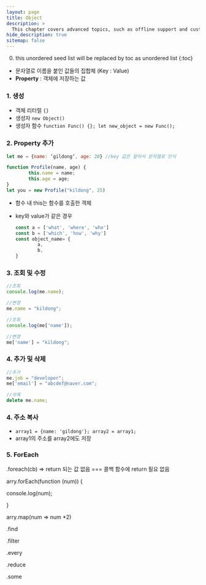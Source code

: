 ```yaml
---
layout: page
title: Object
description: >
  This chapter covers advanced topics, such as offline support and custom JS builds. Codings skills are recommended.
hide_description: true
sitemap: false
---
```

0. this unordered seed list will be replaced by toc as unordered list
{:toc}

- 문자열로 이름을 붙인 값들의 집합체 (Key : Value)
- **Property** : 객체에 저장하는 값

### 1. 생성

- 객체 리터럴 `{}`
- 생성자 `new Object()`
- 생성자 함수 `function Func() {}; let new_object = new Func();`

### 2. Property 추가

```jsx
let me = {name: ‘gildong’, age: 20} //key 값은 알아서 문자열로 인식

function Profile(name, age) {
		this.name = name;
		this.age = age;
}
let you = new Profile("kildong", 25)
```

- 함수 내 this는 함수를 호출한 객체
- key와 value가 같은 경우
    
    ```jsx
    const a = ['what', 'where', 'who']
    const b = ['which', 'how', 'why']
    const object_name= {
    		a,
    		b,
    }
    ```
    

### 3. 조회 및 수정

```jsx
//조회
console.log(me.name);

//변경
me.name = "kildong";
```

```jsx
//조회
console.log(me['name']);

//변경
me['name'] = "kildong";
```

### 4. 추가 및 삭제

```jsx
//추가
me.job = "developer";
me['email'] = "abcdef@naver.com";

//삭제
delete me.name;
```

### 4. 주소 복사

- `array1 = {name: 'gildong'}; array2 = array1;`
- array1의 주소를 array2에도 저장

### 5. ForEach

.foreach(cb) ⇒ return 되는 값 없음 === 콜백 함수에 return 필요 없음

arry.forEach(function (num)) {

console.log(num);

}

arry.map(num ⇒ num *2)

.find

.filter

.every

.reduce

.some
